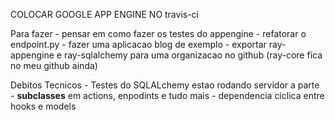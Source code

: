 
COLOCAR GOOGLE APP ENGINE NO travis-ci


Para fazer
    - pensar em como fazer os testes do appengine
    - refatorar o endpoint.py
    - fazer uma aplicacao blog de exemplo
    - exportar ray-appengine e ray-sqlalchemy para uma organizacao no github (ray-core fica no meu github ainda)

Debitos Tecnicos
    - Testes do SQLALchemy estao rodando servidor a parte
    - __subclasses__ em actions, enpodints e tudo mais
    - dependencia ciclica entre hooks e models
